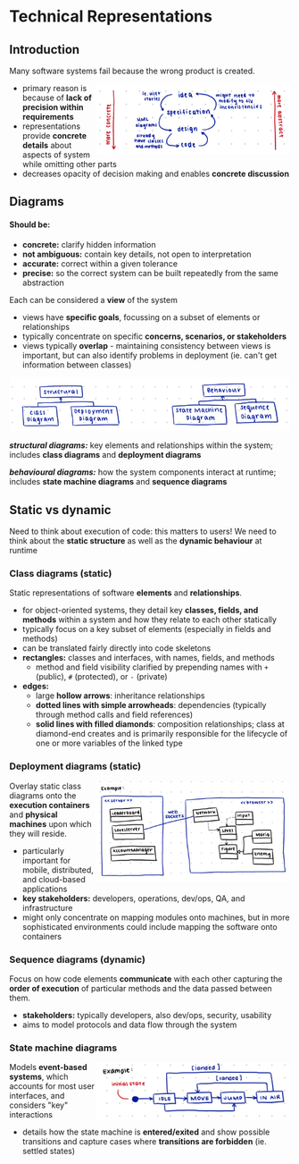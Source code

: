 # Technical Representations

## Introduction

Many software systems fail because the wrong product is created.

<img align='right' width='350' src='/images/5_tech.png'>

- primary reason is because of **lack of precision within requirements**
- representations provide **concrete details** about aspects of system while omitting other parts
- decreases opacity of decision making and enables **concrete discussion**

## Diagrams
#### Should be:
- **concrete:** clarify hidden information
- **not ambiguous:** contain key details, not open to interpretation
- **accurate:** correct within a given tolerance
- **precise:** so the correct system can be built repeatedly from the same abstraction

Each can be considered a **view** of the system
- views have **specific goals**, focussing on a subset of elements or relationships
- typically concentrate on specific **concerns, scenarios, or stakeholders**
- views typically **overlap** - maintaining consistency between views is important, but can also identify problems in deployment (ie. can't get information between classes)

![structural vs behavioural](images/5_tech2.png)

***structural diagrams:*** key elements and relationships within the system; includes **class diagrams** and **deployment diagrams**

***behavioural diagrams:*** how the system components interact at runtime; includes **state machine diagrams** and **sequence diagrams**

## Static vs dynamic
Need to think about execution of code: this matters to users! We need to think about the **static structure** as well as the **dynamic behaviour** at runtime

### Class diagrams (static)
Static representations of software **elements** and **relationships**.
- for object-oriented systems, they detail key **classes, fields, and methods** within a system and how they relate to each other statically
- typically focus on a key subset of elements (especially in fields and methods)
- can be translated fairly directly into code skeletons
- **rectangles:** classes and interfaces, with names, fields, and methods
  - method and field visibility clarified by prepending names with `+` (public), `#` (protected), or `-` (private)
- **edges:**
  - large **hollow arrows**: inheritance relationships
  - **dotted lines with simple arrowheads**: dependencies (typically through method calls and field references)
  - **solid lines with filled diamonds**: composition relationships; class at diamond-end creates and is primarily responsible for the lifecycle of one or more variables of the linked type

### Deployment diagrams (static)

<img align='right' width='350' src='images/5_tech3.png'>

Overlay static class diagrams onto the **execution containers** and **physical machines** upon which they will reside.

- particularly important for mobile, distributed, and cloud-based applications
- **key stakeholders:** developers, operations, dev/ops, QA, and infrastructure
- might only concentrate on mapping modules onto machines, but in more sophisticated environments could include mapping the software onto containers

### Sequence diagrams (dynamic)

Focus on how code elements **communicate** with each other capturing the **order of execution** of particular methods and the data passed between them.
- **stakeholders:** typically developers, also dev/ops, security, usability
- aims to model protocols and data flow through the system

### State machine diagrams

<img align='right' width='350' src='images/5_tech4.png'>

Models **event-based systems**, which accounts for most user interfaces, and considers "key" interactions

- details how the state machine is **entered/exited** and show possible transitions and capture cases where **transitions are forbidden** (ie. settled states)
